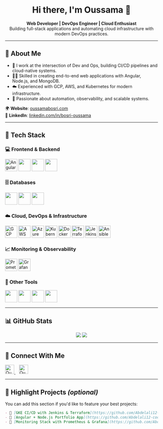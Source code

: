 <h1 align="center">Hi there, I'm Oussama 👋</h1>

<p align="center">
  <strong>Web Developer | DevOps Engineer | Cloud Enthusiast</strong><br/>
  Building full-stack applications and automating cloud infrastructure with modern DevOps practices.
</p>

---

## 🚀 About Me

- 🔧 I work at the intersection of Dev and Ops, building CI/CD pipelines and cloud-native systems.
- 👨‍💻 Skilled in creating end-to-end web applications with Angular, Node.js, and MongoDB.
- ☁️ Experienced with GCP, AWS, and Kubernetes for modern infrastructure.
- 🎯 Passionate about automation, observability, and scalable systems.

🌍 **Website**: [oussamabosri.com](https://oussamabosri.com)  
🔗 **LinkedIn**: [linkedin.com/in/bosri-oussama](https://www.linkedin.com/in/bosri-oussama/)

---

## 🧰 Tech Stack

### 💻 Frontend & Backend
<p>
  <img src="https://cdn.jsdelivr.net/gh/devicons/devicon/icons/angularjs/angularjs-original.svg" width="40" alt="Angular" />
  <img src="https://cdn.jsdelivr.net/gh/devicons/devicon/icons/javascript/javascript-original.svg" width="40" />
  <img src="https://cdn.jsdelivr.net/gh/devicons/devicon/icons/nodejs/nodejs-original.svg" width="40" />
  <img src="https://cdn.jsdelivr.net/gh/devicons/devicon/icons/express/express-original.svg" width="40" />
</p>

### 🗄️ Databases
<p>
  <img src="https://cdn.jsdelivr.net/gh/devicons/devicon/icons/mongodb/mongodb-original-wordmark.svg" width="40" />
  <img src="https://cdn.jsdelivr.net/gh/devicons/devicon/icons/mysql/mysql-original-wordmark.svg" width="40" />
  <img src="https://cdn.jsdelivr.net/gh/devicons/devicon/icons/postgresql/postgresql-original-wordmark.svg" width="40" />
</p>

### ☁️ Cloud, DevOps & Infrastructure
<p>
  <img src="https://www.vectorlogo.zone/logos/google_cloud/google_cloud-icon.svg" width="40" alt="GCP"/>
  <img src="https://www.vectorlogo.zone/logos/amazon_aws/amazon_aws-icon.svg" width="40" alt="AWS"/>
  <img src="https://www.vectorlogo.zone/logos/microsoft_azure/microsoft_azure-icon.svg" width="40" alt="Azure"/>
  <img src="https://www.vectorlogo.zone/logos/kubernetes/kubernetes-icon.svg" width="40" alt="Kubernetes"/>
  <img src="https://www.vectorlogo.zone/logos/docker/docker-icon.svg" width="40" alt="Docker"/>
  <img src="https://www.vectorlogo.zone/logos/terraformio/terraformio-icon.svg" width="40" alt="Terraform"/>
  <img src="https://www.vectorlogo.zone/logos/jenkins/jenkins-icon.svg" width="40" alt="Jenkins"/>
  <img src="https://www.vectorlogo.zone/logos/ansible/ansible-icon.svg" width="40" alt="Ansible"/>
</p>

### 📈 Monitoring & Observability
<p>
  <img src="https://www.vectorlogo.zone/logos/prometheusio/prometheusio-icon.svg" width="40" alt="Prometheus"/>
  <img src="https://www.vectorlogo.zone/logos/grafana/grafana-icon.svg" width="40" alt="Grafana"/>
</p>

### 🧰 Other Tools
<p>
  <img src="https://www.vectorlogo.zone/logos/git-scm/git-scm-icon.svg" width="40" />
  <img src="https://cdn.jsdelivr.net/gh/devicons/devicon/icons/github/github-original.svg" width="40" />
  <img src="https://cdn.jsdelivr.net/gh/devicons/devicon/icons/linux/linux-original.svg" width="40" />
  <img src="https://cdn.jsdelivr.net/gh/devicons/devicon/icons/vscode/vscode-original.svg" width="40" />
</p>

---

## 📊 GitHub Stats

<p align="center">
  <img src="https://github-readme-stats.vercel.app/api?username=Abdelali12-codes&show_icons=true&theme=tokyonight" />
  <img src="https://github-readme-stats.vercel.app/api/top-langs/?username=Abdelali12-codes&layout=compact&theme=tokyonight" />
</p>

---

## 🔗 Connect With Me

<p>
  <a href="https://www.linkedin.com/in/bosri-oussama/" target="_blank">
    <img alt="Oussama | LinkedIn" width="30" src="https://cdn.jsdelivr.net/gh/devicons/devicon/icons/linkedin/linkedin-original.svg" />
  </a>
  &nbsp;&nbsp;
  <a href="https://oussamabosri.com" target="_blank">
    <img alt="Oussama | Website" width="30" src="https://cdn-icons-png.flaticon.com/512/841/841364.png" />
  </a>
</p>

---

## 🌟 Highlight Projects *(optional)*

You can add this section if you'd like to feature your best projects:

```markdown
- 🚀 [GKE CI/CD with Jenkins & Terraform](https://github.com/Abdelali12-codes/jenkins-gke-pipeline)
- 🧰 [Angular + Node.js Portfolio App](https://github.com/Abdelali12-codes/angular-portfolio)
- 🔭 [Monitoring Stack with Prometheus & Grafana](https://github.com/Abdelali12-codes/prometheus-grafana-setup)
